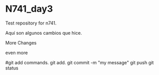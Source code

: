 # N741_day3
Test repository for n741.

Aquí son algunos cambios que hice. 

More Changes

even more

#git add commands. 
git add. 
git commit -m "my message"
git push
git status 